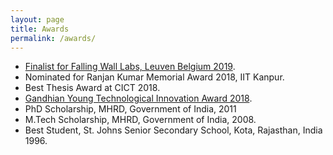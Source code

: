 ```yaml
---
layout: page
title: Awards
permalink: /awards/
---
```

* [Finalist for Falling Wall Labs, Leuven Belgium 2019](https://www.facebook.com/doemijmaarwetenschap/videos/falling-walls-lab-leuven-2019/2217905358539744/).
* Nominated for Ranjan Kumar Memorial Award 2018, IIT Kanpur.
* Best Thesis Award at CICT 2018.
* [Gandhian Young Technological Innovation Award 2018](https://www.youtube.com/watch?v=8Tw1t9DiZSk).
* PhD Scholarship, MHRD, Government of India, 2011
* M.Tech Scholarship, MHRD, Government of India, 2008.
* Best Student, St. Johns Senior Secondary School, Kota, Rajasthan, India 1996.

